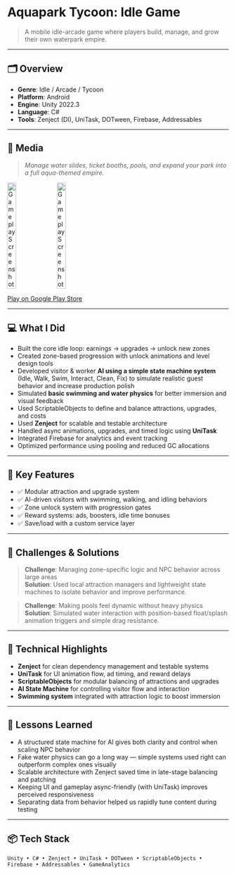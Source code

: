 # Aquapark Tycoon: Idle Game

> A mobile idle-arcade game where players build, manage, and grow their own waterpark empire.

---

## 🗂 Overview

- **Genre**: Idle / Arcade / Tycoon  
- **Platform**: Android  
- **Engine**: Unity 2022.3  
- **Language**: C#  
- **Tools**: Zenject (DI), UniTask, DOTween, Firebase, Addressables  

---

## 📸 Media

> *Manage water slides, ticket booths, pools, and expand your park into a full aqua-themed empire.*

<div style="display: flex; gap: 12px; flex-wrap: wrap; justify-content: flex-start;">
  <img src="https://play-lh.googleusercontent.com/496F_Gvcc8mlndYht_zhECvAzq6JBcXTYYW-HgCapW-Q6JywheyoowAHMZ9xj8xv2KA=w2560-h1440-rw" style="width: 20%;" alt="Gameplay Screenshot">
  <img src="https://play-lh.googleusercontent.com/9pTnwKEcIdiWrVYy5D8K9AM9N93c5q3jppFnj406nyDXwj5OEBEzYLv6ZxglEXk8Fa1o=w2560-h1440-rw" style="width: 20%;" alt="Gameplay Screenshot">
</div>

[Play on Google Play Store](https://play.google.com/store/apps/details?id=games.rawbyte.waterparktycoon)

---

## 💻 What I Did

- Built the core idle loop: earnings → upgrades → unlock new zones  
- Created zone-based progression with unlock animations and level design tools  
- Developed visitor & worker **AI using a simple state machine system** (Idle, Walk, Swim, Interact, Clean, Fix) to simulate realistic guest behavior and increase production polish  
- Simulated **basic swimming and water physics** for better immersion and visual feedback  
- Used ScriptableObjects to define and balance attractions, upgrades, and costs  
- Used **Zenject** for scalable and testable architecture  
- Handled async animations, upgrades, and timed logic using **UniTask**  
- Integrated Firebase for analytics and event tracking  
- Optimized performance using pooling and reduced GC allocations  

---

## 🔧 Key Features

- ✅ Modular attraction and upgrade system  
- ✅ AI-driven visitors with swimming, walking, and idling behaviors  
- ✅ Zone unlock system with progression gates  
- ✅ Reward systems: ads, boosters, idle time bonuses  
- ✅ Save/load with a custom service layer  

---

## 🧪 Challenges & Solutions

> **Challenge**: Managing zone-specific logic and NPC behavior across large areas  
> **Solution**: Used local attraction managers and lightweight state machines to isolate behavior and improve performance.

> **Challenge**: Making pools feel dynamic without heavy physics  
> **Solution**: Simulated water interaction with position-based float/splash animation triggers and simple drag resistance.

---

## 🔬 Technical Highlights

- **Zenject** for clean dependency management and testable systems  
- **UniTask** for UI animation flow, ad timing, and reward delays  
- **ScriptableObjects** for modular balancing of attractions and upgrades  
- **AI State Machine** for controlling visitor flow and interaction  
- **Swimming system** integrated with attraction logic to boost immersion  

---

## 🧠 Lessons Learned

- A structured state machine for AI gives both clarity and control when scaling NPC behavior  
- Fake water physics can go a long way — simple systems used right can outperform complex ones visually  
- Scalable architecture with Zenject saved time in late-stage balancing and patching  
- Keeping UI and gameplay async-friendly (with UniTask) improves perceived responsiveness  
- Separating data from behavior helped us rapidly tune content during testing  

---

## 📦 Tech Stack

`Unity • C# • Zenject • UniTask • DOTween • ScriptableObjects • Firebase • Addressables • GameAnalytics`
